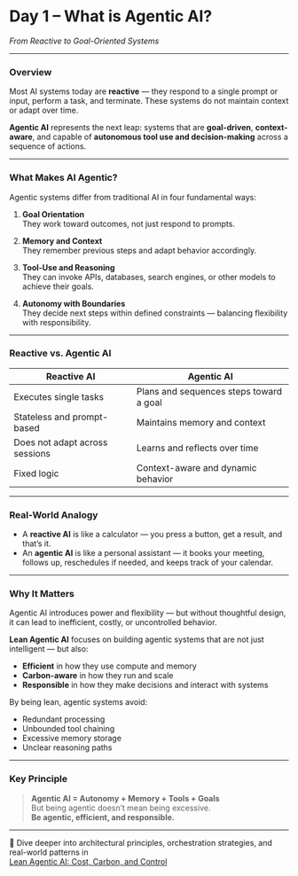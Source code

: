 # Day 1 – What is Agentic AI?  
*From Reactive to Goal-Oriented Systems*

---

### Overview

Most AI systems today are **reactive** — they respond to a single prompt or input, perform a task, and terminate. These systems do not maintain context or adapt over time.

**Agentic AI** represents the next leap: systems that are **goal-driven**, **context-aware**, and capable of **autonomous tool use and decision-making** across a sequence of actions.

---

### What Makes AI Agentic?

Agentic systems differ from traditional AI in four fundamental ways:

1. **Goal Orientation**  
   They work toward outcomes, not just respond to prompts.

2. **Memory and Context**  
   They remember previous steps and adapt behavior accordingly.

3. **Tool-Use and Reasoning**  
   They can invoke APIs, databases, search engines, or other models to achieve their goals.

4. **Autonomy with Boundaries**  
   They decide next steps within defined constraints — balancing flexibility with responsibility.

---

### Reactive vs. Agentic AI

| Reactive AI | Agentic AI |
|-------------|------------|
| Executes single tasks | Plans and sequences steps toward a goal |
| Stateless and prompt-based | Maintains memory and context |
| Does not adapt across sessions | Learns and reflects over time |
| Fixed logic | Context-aware and dynamic behavior |

---

### Real-World Analogy

- A **reactive AI** is like a calculator — you press a button, get a result, and that’s it.
- An **agentic AI** is like a personal assistant — it books your meeting, follows up, reschedules if needed, and keeps track of your calendar.

---

### Why It Matters

Agentic AI introduces power and flexibility — but without thoughtful design, it can lead to inefficient, costly, or uncontrolled behavior.

**Lean Agentic AI** focuses on building agentic systems that are not just intelligent — but also:

- **Efficient** in how they use compute and memory
- **Carbon-aware** in how they run and scale
- **Responsible** in how they make decisions and interact with systems

By being lean, agentic systems avoid:
- Redundant processing
- Unbounded tool chaining
- Excessive memory storage
- Unclear reasoning paths

---

### Key Principle

> **Agentic AI = Autonomy + Memory + Tools + Goals**  
But being agentic doesn’t mean being excessive.  
**Be agentic, efficient, and responsible.**

---

📖 Dive deeper into architectural principles, orchestration strategies, and real-world patterns in  
[Lean Agentic AI: Cost, Carbon, and Control](https://leanagenticai.com/)
